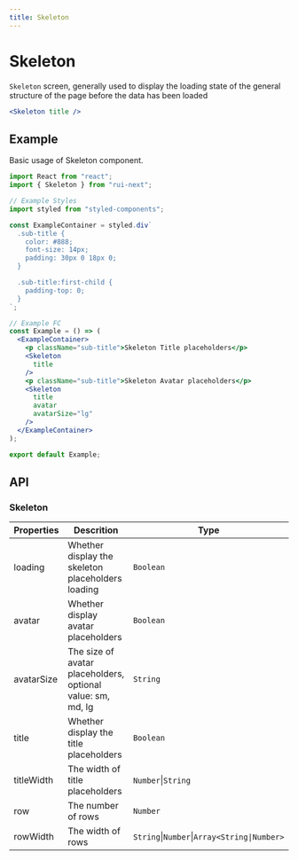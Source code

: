 ```yaml
---
title: Skeleton
---
```


# Skeleton

`Skeleton` screen, generally used to display the loading state of the general structure of the page before the data has been loaded

```jsx
<Skeleton title />
```

## Example

Basic usage of Skeleton component.

```jsx live=local
import React from "react";
import { Skeleton } from "rui-next";

// Example Styles
import styled from "styled-components";

const ExampleContainer = styled.div`
  .sub-title {
    color: #888;
    font-size: 14px;
    padding: 30px 0 18px 0;
  }

  .sub-title:first-child {
    padding-top: 0;
  }
`;

// Example FC
const Example = () => (
  <ExampleContainer>
    <p className="sub-title">Skeleton Title placeholders</p>
    <Skeleton
      title
    />
    <p className="sub-title">Skeleton Avatar placeholders</p>
    <Skeleton
      title
      avatar
      avatarSize="lg"
    />
  </ExampleContainer>
);

export default Example;
```

## API

### Skeleton

Properties | Descrition | Type | Default
-----------|------------|------|--------
| loading | Whether display the skeleton placeholders loading | `Boolean` | `true` |
| avatar | Whether display avatar placeholders | `Boolean` | `false` |
| avatarSize | The size of avatar placeholders, optional value: sm, md, lg | `String` | `md` |
| title | Whether display the title placeholders | `Boolean` | `false` |
| titleWidth | The width of title placeholders | `Number`\|`String` | `40%` |
| row | The number of rows | `Number` | `3` |
| rowWidth | The width of rows | `String`\|`Number`\|`Array<String\|Number>` | `100%` |
